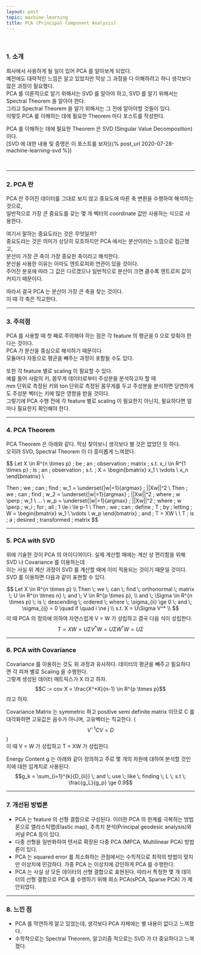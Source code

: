 ```yaml
---
layout: post
topic: machine-learning
title: PCA (Principal Component Analysis)
---
```


<br>

### 1. 소개  

회사에서 사용하게 될 일이 있어 PCA 를 알아보게 되었다.  
예전에도 대략적인 느낌은 알고 있었지만 막상 그 과정을 다 이해하려고 하니 생각보다 많은 과정이 필요했다.  
PCA 를 이론적으로 알기 위해서는 SVD 를 알아야 하고, SVD 를 알기 위해서는 Spectral Theorem 을 알아야 한다.  
그리고 Spectral Theorem 을 알기 위해서는 그 전에 알아야할 것들이 있다.  
이렇듯 PCA 를 이해하는 데에 필요한 Theorem 마다 포스트를 작성한다.  


PCA 를 이해하는 데에 필요한 Theorem 은 SVD (Singular Value Decomposition) 이다.  
[SVD 에 대한 내용 및 증명은 이 포스트를 보자]({% post_url 2020-07-28-machine-learning-svd %})

<br>

---

### 2. PCA 란

PCA 란 주어진 데이터를 그대로 보지 않고 중요도에 따른 축 변환을 수행하여 해석하는 것으로,  
일반적으로 가장 큰 중요도를 갖는 몇 개 벡터의 coordinate 값만 사용하는 식으로 사용한다.  


여기서 말하는 중요도라는 것은 무엇일까?  
중요도라는 것은 의미가 상당히 모호하지만 PCA 에서는 분산이라는 느낌으로 접근했고,  
분산이 가장 큰 축이 가장 중요한 축이라고 해석한다.  
분산을 사용한 이유는 아마도 엔트로피와 연관이 있을 것이다.  
주어진 분포에 따라 그 값은 다르겠으나 일반적으로 분산이 크면 클수록 엔트로피 값이 커지기 때문이다.  


따라서 결국 PCA 는 분산이 가장 큰 축을 찾는 것이다.  
이 때 각 축은 직교한다.

---

### 3. 주의점

PCA 를 사용할 때 첫 째로 주의해야 하는 점은 각 feature 의 평균을 0 으로 맞춰야 한다는 것이다.  
PCA 가 분산을 중심으로 해석하기 때문이다.  
모듈마다 자동으로 평균을 빼주는 과정이 포함될 수도 있다.  

또한 각 feature 별로 scaling 이 필요할 수 있다.  
예를 들어 사람의 키, 몸무게 데이터로부터 주성분을 분석하고자 할 때  
mm 단위로 측정된 키와 ton 단위로 측정된 몸무게를 두고 주성분을 분석하면 당연하게도 주성분 벡터는 키에 많은 영향을 받을 것이다.  
그렇기에 PCA 수행 전에 각 feature 별로 scaling 이 필요한지 아닌지, 필요하다면 얼마나 필요한지 확인해야 한다.  

---

### 4. PCA Theorem

PCA Theorem 은 아래와 같다. 막상 찾아보니 생각보다 별 것은 없었던 듯 하다.  
오히려 SVD, Spectral Theorem 이 더 흥미롭게 느껴졌다.

$$
Let X \in R^{n \times p} \; be \; an \; observation \; matrix \; s.t. x_i \in R^{1 \times p} \; is \; an \; observation \; 
s.t. \; X = 
\begin{bmatrix}
x_1 \\
\vdots \\
x_n \end{bmatrix} \\

Then \; we \; can \; find \; w_1 = \underset{|w|=1}{argmax} \; ||Xw||^2 \\
Then \; we \; can \; find \; w_2 = \underset{|w|=1}{argmax} \; ||Xw||^2 \; where \; w \perp \; w_1 \\
... \\
w_p = \underset{|w|=1}{argmax} \; ||Xw||^2 \; where \; w \perp \; w_i \; for \; all \; 1 \le i \le p-1
\\
Then \; we \; can \; define \; T \; by \; letting
\; W = 
\begin{bmatrix}
w_1 \\
\vdots \\
w_p \end{bmatrix} \; and \; T = XW \\
\\
T \; is \; a \; desired \; transformed \; matrix
$$

---

### 5. PCA with SVD

위에 기술한 것이 PCA 의 아이디어이다. 실제 계산할 때에는 계산 상 편리함을 위해 SVD 나 Covariance 를 이용하는데  
이는 사실 위 계산 과정이 SVD 를 계산할 때에 이미 적용되는 것이기 때문일 것이다.  
SVD 를 이용하면 다음과 같이 표현할 수 있다.  

$$
Let X \in R^{n \times p} \\
Then \; we \; can \; find \; orthonormal \; matrix \; U \in R^{n \times n} \; and \; V \in R^{p \times p}, \\
and \; \Sigma \in R^{n \times p} \; is \; descending \; ordered \; where \; \sigma_{ii} \ge 0 \; and \; \sigma_{ij} = 0 \quad if \quad i \ne j \\
s.t. X = U\Sigma V^* \\
$$
이 때 PCA 의 정의에 의하여 자연스럽게 V = W 가 성립하고 결국 다음 식이 성립한다.
$$
T = XW = U\Sigma V^*W = U\Sigma W^*W = U\Sigma
$$

---

### 6. PCA with Covariance

Covariance 를 이용하는 것도 위 과정과 유사하다. 데이터의 평균을 빼주고 필요하다면 각 피쳐 별로 Scaling 을 수행한다.  
그렇게 생성된 데이터 매트릭스가 X 라고 하자.  
$$C := cov X = \frac{X^*X}{n-1} \in R^{p \times p}$$ 라고 하자.  


Covariance Matrix 는 symmetric 하고 positive semi definite matrix 이므로 C 를 대각화하면 고유값은 음수가 아니며, 고유벡터는 직교한다. ($$V^{-1}CV = D$$)  
이 때 V = W 가 성립하고 T = XW 가 성립한다.


Energy Content g 는 아래와 같이 정의하고 주로 몇 개의 차원에 대하여 분석할 것인지에 대한 임계치로 사용된다.  
$$g_k = \sum_{i=1}^{k}{D_{ii}} \; and \; use \; like \; finding \; L \; s.t \; \frac{g_L}{g_p} \ge 0.9$$

---

### 7. 개선된 방법론

- PCA 는 feature 의 선형 결합으로 구성된다. 이러한 PCA 의 한계를 극복하는 방법론으로 엘라스틱맵(Elastic map), 추측치 분석(Principal geodesic analysis)와 커널 PCA 등이 있다.
- 다중 선형을 일반화하여 텐서로 확장된 다중 PCA (MPCA, Multilinear PCA) 방법론이 있다.  
- PCA 는 squared error 를 최소화하는 관점에서는 수힉적으로 최적의 방법이 맞지만 이상치에 민감하다. 가중 PCA 는 이상치에 강인하게 PCA 를 수행한다.  
- PCA 는 사실 상 모든 데이터의 선형 결합으로 표현된다. 따라서 특정한 몇 개 데이터의 선형 결함으로 PCA 를 수행하기 위해 희소 PCA(sPCA, Sparse PCA) 가 제안되었다.

---

### 8. 느낀 점

- PCA 를 막연하게 알고 있었는데, 생각보다 PCA 자체에는 별 내용이 없다고 느껴졌다.  
- 수학적으로는 Spectral Theorem, 알고리즘 적으로는 SVD 가 더 중요하다고 느껴졌다.